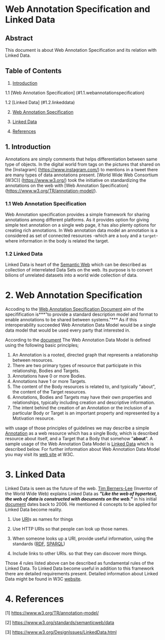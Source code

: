 # Web Annotation Specification and Linked Data

## Abstract

  This document is about Web Annotation Specification and its relation with Linked Data. 

## Table of Contents
1. [Introduction](#1.introduction)

  1.1 [Web Annotation Specification] (#1.1.webannotationspecification)
  
  1.2 [Linked Data] (#1.2.linkeddata)
  
2. [Web Annotation Specification](#2.webannotationspecification)

3. [Linked Data](#3.linkeddata)
  
4. [References](#4.references)


## 1. Introduction <a id="1.introduction"></a>

Annotations are simply comments that helps differentiation between same type of objects. In the digital world from tags on the pictures that shared on the [Instagram] (https://www.instagram.com/) to mentions in a tweet there are many types of data annotations present. [World Wide Web Consortium (W3C)] (https://www.w3.org/) took the initiative on standardizing the annotations on the web with [Web Annotation Specification] (https://www.w3.org/TR/annotation-model/).

### 1.1 Web Annotation Specification <a id="1.1.webannotationspecification"></a>

Web Annotation specification provides a simple framework for sharing annotations among different platforms. As it provides option for giving simple text annotation on a single web page, it has also plenty options for creating rich annotations. In  Web annotation data model an annotation is a considered as set of connected resources -which are a `body` and a `target`- where information in the body is related the target. 

### 1.2 Linked Data <a id="1.2.linkeddata"></a>

Linked Data is heart of the [Semantic Web](https://www.w3.org/standards/semanticweb/) which can be described as collection of interrelated Data Sets on the web. Its purpose is to convert bilions of unrelated datasets into a world wide collection of data.

# 2. Web Annotation Specification <a id="2.webannotationspecification"></a>

Accoding to the [Web Annotation Specification Document](https://www.w3.org/TR/annotation-model/) aim of the specifification is***"to provide a standard description model and format to enable annotations to be shared between systems."*** As if this interoperability succeeded Web Annotation Data Model would be a single data model that would be used every party that interested in. 

According to the [document](https://www.w3.org/TR/annotation-model/) The Web Annotation Data Model is defined using the following basic principles;

1. An Annotation is a rooted, directed graph that represents a relationship between resources.
2. There are two primary types of resource that participate in this relationship, Bodies and Targets.
3. Annotations have 0 or more Bodies.
4. Annotations have 1 or more Targets.
5. The content of the Body resources is related to, and typically "about", the content of the Target resources.
6. Annotations, Bodies and Targets may have their own properties and relationships, typically including creation and descriptive information.
7. The intent behind the creation of an Annotation or the inclusion of a particular Body or Target is an important property and represented by a Motivation resource.

with usage of those principles of guidelines we may describe a simple  [Annotation](https://www.w3.org/TR/annotation-model/#web-annotation-framework) as a web resource which has a single Body, which is described resource about itself, and a Target that a Body that somehow "**about**". A sample usage of the Web Annotation Data Model is [Linked Data](3.linkeddata) which is described below. For further information about Web Annotation Data Model you may visit its [web site](https://www.w3.org/TR/annotation-model/) at W3C.

# 3. Linked Data <a id="3.linkeddata"></a>

Linked Data is seen as the future of the web. [Tim Berners-Lee](https://www.w3.org/People/Berners-Lee/) (Inventor of the World Wide Web) explains Linked Data as ***"Like the web of hypertext, the web of data is constructed with documents on the web."*** in his initial [document](https://www.w3.org/DesignIssues/LinkedData.html) dates back to 2006. He mentioned 4 concepts to be applied for Linked Data become reality. 

1. Use [URI](https://www.ietf.org/rfc/rfc3986.txt)s as names for things

2. Use HTTP URIs so that people can look up those names.

3. When someone looks up a URI, provide useful information, using the standards ([RDF](https://www.w3.org/RDF/), [SPARQL](https://www.w3.org/TR/2013/REC-sparql11-overview-20130321/))

4. Include links to other URIs. so that they can discover more things.

Those 4 rules listed above can be described as fundamental rules of the Linked Data. To Linked Data become useful in addition to this framework there are detailed requirements present. Detailed information about Linked Data might be found in W3C [website](https://www.w3.org/TR/2015/REC-ldp-20150226/).

# 4. References <a id="4.references"></a>

[1]<a id="reference1"></a> <https://www.w3.org/TR/annotation-model/>

[2]<a id="reference2"></a> <https://www.w3.org/standards/semanticweb/data>

[3]<a id="reference3"></a> <https://www.w3.org/DesignIssues/LinkedData.html>


